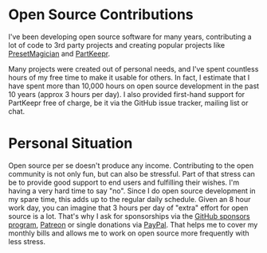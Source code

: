 # Open Source Contributions

I've been developing open source software for many years, contributing a lot of code to 3rd party projects and creating popular projects like [PresetMagician](https://presetmagician.com) and [PartKeepr](https://partkeepr.org).

Many projects were created out of personal needs, and I've spent countless hours of my free time to make it usable for others. In fact, I estimate that I have spent more than 10,000 hours on open source development in the past 10 years (approx 3 hours per day). I also provided first-hand support for PartKeepr free of charge, be it via the GitHub issue tracker, mailing list or chat.

# Personal Situation

Open source per se doesn't produce any income. Contributing to the open community is not only fun, but can also be stressful. Part of that stress can be to provide good support to end users and fulfilling their wishes. I'm having a very hard time to say "no". Since I do open source development in my spare time, this adds up to the regular daily schedule. Given an 8 hour work day, you can imagine that 3 hours per day of "extra" effort for open source is a lot. That's why I ask for sponsorships via the [GitHub sponsors program](https://github.com/sponsors/Drachenkaetzchen), [Patreon](https://www.patreon.com/drachenkatze) or single donations via [PayPal](https://www.paypal.me/drachenkatze). That helps me to cover my monthly bills and allows me to work on open source more frequently with less stress.
